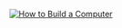 [![How to Build a Computer](https://img.youtube.com/vi/BL4DCEp7blY/0.jpg)](https://youtu.be/BL4DCEp7blY)